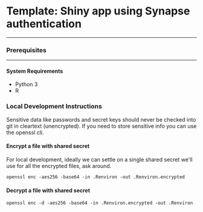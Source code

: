 # Template: Shiny app using Synapse authentication

---

### Prerequisites
---
#### System Requirements

* Python 3
* R

### Local Development Instructions

Sensitive data like passwords and secret keys should never be checked into git in cleartext (unencrypted). If you need to store sensitive info you can use the openssl cli.

#### Encrypt a file with shared secret
For local development, ideally we can settle on a single shared secret we'll use for all the encrypted files, ask around.

```
openssl enc -aes256 -base64 -in .Renviron -out .Renviron.encrypted
```

#### Decrypt a file with shared secret

```
openssl enc -d -aes256 -base64 -in .Renviron.encrypted -out .Renviron
```
